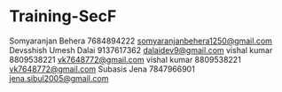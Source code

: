 # Training-SecF
Somyaranjan Behera 7684894222 somyaranjanbehera1250@gmail.com
Devsshish Umesh Dalai 9137617362 dalaidev9@gmail.com
vishal kumar  8809538221 vk7648772@gmail.com
vishal kumar  8809538221 vk7648772@gmail.com
Subasis Jena 7847966901 jena.sibul2005@gmail.com